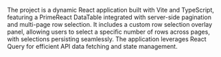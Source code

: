 The project is a dynamic React application built with Vite and TypeScript, featuring a PrimeReact DataTable integrated with server-side pagination and multi-page row selection. It includes a custom row selection overlay panel, allowing users to select a specific number of rows across pages, with selections persisting seamlessly. The application leverages React Query for efficient API data fetching and state management.
